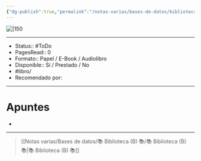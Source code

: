 ```yaml
---
{"dg-publish":true,"permalink":"/notas-varias/bases-de-datos/biblioteca-b/b-entre-la-muerte-y-la-vida/"}
---
```



![|150](http://books.google.com/books/content?id=VgH3EAAAQBAJ&printsec=frontcover&img=1&zoom=1&edge=curl&source=gbs_api)

---

- Status:: #ToDo 
- PagesRead:: 0 
- Formato:: Papel / E-Book / Audiolibro
- Disponible:: Sí / Prestado / No
- #libro/
- Recomendado por: 

---

# Apuntes
- 

---

> [[Notas varias/Bases de datos/📚 Biblioteca (B) 📚/📚 Biblioteca (B) 📚\|📚 Biblioteca (B) 📚]]